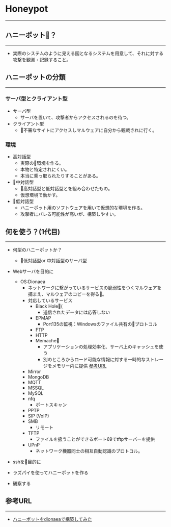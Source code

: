 # Honeypot

----

## ハニーポット？

----

- 実際のシステムのように見える囮となるシステムを用意して、それに対する攻撃を観測・記録すること。

## ハニーポットの分類

----

### サーバ型とクライアント型

- サーバ型
  - サーバを置いて、攻撃者からアクセスされるのを待つ。
- クライアント型
  - 不審なサイトにアクセスしマルウェアに自分から観戦されに行く。

### 環境

- 高対話型
  - 実際の環境を作る。
  - 本物と特定されにくい。
  - 本当に乗っ取られたりすることがある。
- 中対話型
  - 高対話型と低対話型とを組み合わせたもの。
  - 仮想環境で動かす。
- 低対話型
  - ハニーポット用のソフトウェアを用いて仮想的な環境を作る。
  - 攻撃者にバレる可能性が高いが、構築しやすい。

## 何を使う？(1代目)

----

- 何型のハニーポットか？
  - 低対話型or 中対話型のサーバ型

- Webサーバを目的に
  - OS:Dionaea
    - ネットワークに繋がっているサービスの脆弱性をつくマルウェアを捕まえ、マルウェアのコピーを得る。
    - 対応しているサービス
      - Black Hole(
        - 送信されたデータには応答しない
      - EPMAP
        - Port135の監視：Windowsのファイル共有のプロトコル
      - FTP
      - HTTP
      - Memache
        - アプリケーションの処理効率化、サーバ上のキャッシュを使う
        - 別のところからロード可能な情報に対する一時的なストレージをメモリー内に提供
      [参考URL](https://www.ibm.com/developerworks/jp/opensource/library/os-memcached/index.html)
    - Mirror
    - MongoDB
    - MQTT
    - MSSQL
    - MySQL
    - nfq
      - ポートスキャン
    - PPTP
    - SIP (VoIP)
    - SMB
      - リモート
    - TFTP
      - ファイルを扱うことができるポート69でtftpサーバーを提供
    - UPnP
      - ネットワーク機器同士の相互自動認識のプロトコル。
- sshを目的に
- ラズパイを使ってハニーポットを作る
- 観察する

## 参考URL

----

- [ハニーポットをdionaeaで構築してみた](https://qiita.com/k-onishi/items/600b14f5bc25a2418945)